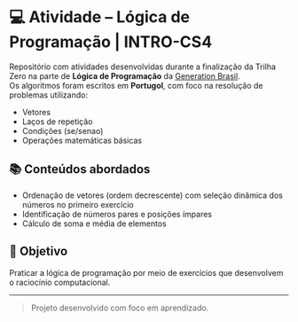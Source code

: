 # 💻 Atividade – Lógica de Programação | INTRO-CS4

Repositório com atividades desenvolvidas durante a finalização da Trilha Zero na parte de **Lógica de Programação** da [Generation Brasil](https://brazil.generation.org/).  
Os algoritmos foram escritos em **Portugol**, com foco na resolução de problemas utilizando:

- Vetores
- Laços de repetição
- Condições (se/senao)
- Operações matemáticas básicas

## 📚 Conteúdos abordados

- Ordenação de vetores (ordem decrescente) com seleção dinâmica dos números no primeiro exercício
- Identificação de números pares e posições ímpares  
- Cálculo de soma e média de elementos  

## 🎯 Objetivo

Praticar a lógica de programação por meio de exercícios que desenvolvem o raciocínio computacional.

---

> Projeto desenvolvido com foco em aprendizado.

